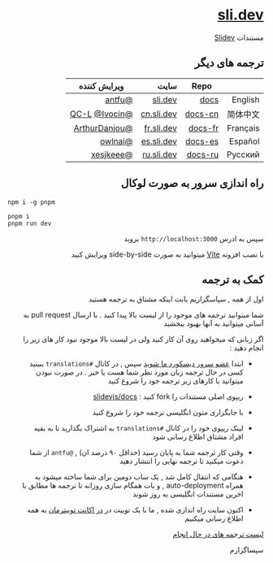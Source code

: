<div dir="rtl">

# [sli.dev](https://sli.dev)

مستندات [Slidev](https://github.com/slidevjs/slidev)

## ترجمه های دیگر

| | Repo | سایت | ویرایش کننده |
|---|---|---:|---|
| English | [docs](https://github.com/slidevjs/docs) | [sli.dev](https://sli.dev) | [@antfu](https://github.com/antfu) |
| 简体中文 | [docs-cn](https://github.com/slidevjs/docs-cn) | [cn.sli.dev](https://cn.sli.dev) | [@QC-L](https://github.com/QC-L) [@Ivocin](https://github.com/Ivocin) |
| Français | [docs-fr](https://github.com/slidevjs/docs-fr) | [fr.sli.dev](https://fr.sli.dev) | [@ArthurDanjou](https://github.com/ArthurDanjou) |
| Español | [docs-es](https://github.com/slidevjs/docs-es) | [es.sli.dev](https://es.sli.dev) | [@owlnai](https://github.com/owlnai) |
| Русский | [docs-ru](https://github.com/slidevjs/docs-ru) | [ru.sli.dev](https://ru.sli.dev) | [@xesjkeee](https://github.com/xesjkeee) |

## راه اندازی سرور به صورت لوکال

<div dir="ltr">

```
npm i -g pnpm

pnpm i
pnpm run dev
```

</div>

سپس به ادرس  `http://localhost:3000` بروید

با نصب افزونه [Vite](https://marketplace.visualstudio.com/items?itemName=antfu.vite)
میتوانید به صورت
side-by-side
ویرایش کنید

## کمک به ترجمه

<!-- For translations maintainers: You don't need to translate this port -->

اول از همه , سپاسگزاریم بابت اینکه مشتاق به ترجمه هستید

شما میتوانید ترجمه های موجود را از لیست بالا پیدا کنید . با ارسال pull request به آسانی میتوانید به آنها بهبود ببخشید 

اگر زبانی که میخواهید روی آن کار کنید ولی در لیست بالا موجود نبود کار های زیر را انجام دهید :

- ابتدا [عضو سرور دیسکورد ما شوید](https://chat.sli.dev) سپس , در کانال
`#translations`
 ببینید کسی در حال ترجمه زبان مورد نظر شما هست یا خیر .
در صورت نبودن میتوانید با کارهای زیر ترجمه خود را شروع کنید

- ریپوی اصلی مستندات را fork کنید : 
[slidevjs/docs](https://github.com/slidevjs/)

- با جایگزاری متون انگلیسی ترجمه خود را شروع کنید

- لینک ریپوی خود را در کانال
`#translations`
به اشتراک بگذارید تا به بقیه افراد مشتاق اطلاع رسانی شود

- وقتی کار ترجمه شما به پایان رسید 
(حداقل ۹۰ درصد ان)
, `@antfu`
از شما دعوت میکنید تا ترجمه نهایی را انتشار دهید

- هنگامی که انتقال کامل شد , یک ساب دومین برای شما ساخته میشود
به همراه 
auto-deployment ,
و بات همگام سازی روزانه
تا ترجمه ها مطابق با اخرین مستندات انگلیسی به روز شوند

- اکنون سایت راه اندازی شده , ما با یک توییت 
در 
[در اکانت توییترمان](https://twitter.com/Slidevjs)
به همه اطلاع رسانی میکنیم

[لیست ترجمه های در حال انجام](https://discord.com/channels/851817370623410197/851822360955977760/852614294017146900)

سپساگزارم

</div>
